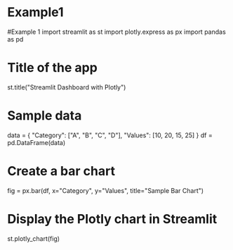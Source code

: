 # Example1
#Example 1
import streamlit as st
import plotly.express as px
import pandas as pd

# Title of the app
st.title("Streamlit Dashboard with Plotly")

# Sample data
data = {
    "Category": ["A", "B", "C", "D"],
    "Values": [10, 20, 15, 25]
}
df = pd.DataFrame(data)

# Create a bar chart
fig = px.bar(df, x="Category", y="Values", title="Sample Bar Chart")

# Display the Plotly chart in Streamlit
st.plotly_chart(fig)
